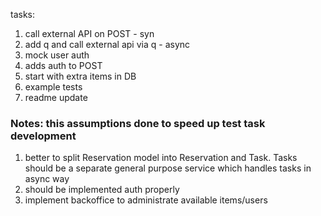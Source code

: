 tasks:
1. call external API on POST - syn
2. add q and call external api via q - async
3. mock user auth
4. adds auth to POST
5. start with extra items in DB
6. example tests
7. readme update

### Notes: this assumptions done to speed up test task development
1. better to split Reservation model into Reservation and Task. Tasks should be a separate general purpose service which handles tasks in async way 
2. should be implemented auth properly
3. implement backoffice to administrate available items/users